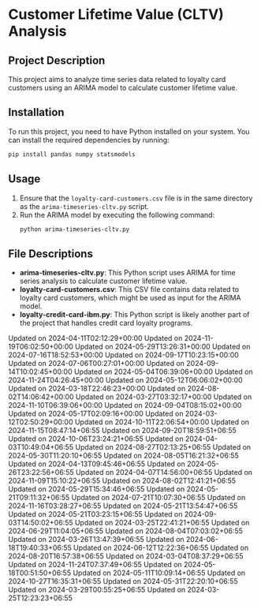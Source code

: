 # Customer Lifetime Value (CLTV) Analysis

## Project Description
This project aims to analyze time series data related to loyalty card customers using an ARIMA model to calculate customer lifetime value.

## Installation
To run this project, you need to have Python installed on your system. You can install the required dependencies by running:
```bash
pip install pandas numpy statsmodels
```

## Usage
1. Ensure that the `loyalty-card-customers.csv` file is in the same directory as the `arima-timeseries-cltv.py` script.
2. Run the ARIMA model by executing the following command:
   ```bash
   python arima-timeseries-cltv.py
   ```

## File Descriptions
- **arima-timeseries-cltv.py**: This Python script uses ARIMA for time series analysis to calculate customer lifetime value.
- **loyalty-card-customers.csv**: This CSV file contains data related to loyalty card customers, which might be used as input for the ARIMA model.
- **loyalty-credit-card-ibm.py**: This Python script is likely another part of the project that handles credit card loyalty programs.

Updated on 2024-04-11T02:12:29+00:00
Updated on 2024-11-19T06:02:50+00:00
Updated on 2024-05-29T13:26:31+00:00
Updated on 2024-07-16T18:52:53+00:00
Updated on 2024-09-17T10:23:15+00:00
Updated on 2024-07-06T00:27:01+00:00
Updated on 2024-09-14T10:02:45+00:00
Updated on 2024-05-04T06:39:06+00:00
Updated on 2024-11-24T04:26:45+00:00
Updated on 2024-05-12T06:06:02+00:00
Updated on 2024-03-18T22:46:23+00:00
Updated on 2024-08-02T14:06:42+00:00
Updated on 2024-03-27T03:32:17+00:00
Updated on 2024-11-10T06:39:06+00:00
Updated on 2024-09-04T08:15:02+00:00
Updated on 2024-05-17T02:09:16+00:00
Updated on 2024-03-12T02:50:29+00:00
Updated on 2024-10-11T22:06:54+00:00
Updated on 2024-11-15T08:47:14+06:55
Updated on 2024-09-20T18:59:51+06:55
Updated on 2024-10-06T23:24:21+06:55
Updated on 2024-04-03T10:49:04+06:55
Updated on 2024-08-27T02:13:25+06:55
Updated on 2024-05-30T11:20:10+06:55
Updated on 2024-08-05T16:21:32+06:55
Updated on 2024-04-13T09:45:46+06:55
Updated on 2024-05-26T23:22:56+06:55
Updated on 2024-04-07T14:56:00+06:55
Updated on 2024-11-09T15:10:22+06:55
Updated on 2024-08-02T12:41:21+06:55
Updated on 2024-05-29T15:34:46+06:55
Updated on 2024-05-21T09:11:32+06:55
Updated on 2024-07-21T10:07:30+06:55
Updated on 2024-11-16T03:28:27+06:55
Updated on 2024-05-21T13:54:47+06:55
Updated on 2024-05-21T03:23:15+06:55
Updated on 2024-09-03T14:50:02+06:55
Updated on 2024-03-25T22:41:21+06:55
Updated on 2024-06-29T11:04:05+06:55
Updated on 2024-08-04T07:03:02+06:55
Updated on 2024-03-26T13:47:39+06:55
Updated on 2024-06-18T19:40:33+06:55
Updated on 2024-06-12T12:22:36+06:55
Updated on 2024-08-20T16:57:38+06:55
Updated on 2024-03-04T08:37:29+06:55
Updated on 2024-11-24T07:37:49+06:55
Updated on 2024-05-18T00:51:50+06:55
Updated on 2024-05-11T10:09:14+06:55
Updated on 2024-10-27T16:35:31+06:55
Updated on 2024-05-31T22:20:10+06:55
Updated on 2024-03-29T00:55:25+06:55
Updated on 2024-03-25T12:23:23+06:55
